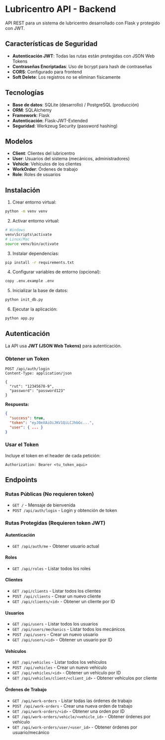 # Lubricentro API - Backend

API REST para un sistema de lubricentro desarrollado con Flask y protegido con JWT.

## Características de Seguridad

- **Autenticación JWT**: Todas las rutas están protegidas con JSON Web Tokens
- **Contraseñas Encriptadas**: Uso de bcrypt para hash de contraseñas
- **CORS**: Configurado para frontend
- **Soft Delete**: Los registros no se eliminan físicamente

## Tecnologías

- **Base de datos**: SQLite (desarrollo) / PostgreSQL (producción)
- **ORM**: SQLAlchemy
- **Framework**: Flask
- **Autenticación**: Flask-JWT-Extended
- **Seguridad**: Werkzeug Security (password hashing)

## Modelos

- **Client**: Clientes del lubricentro
- **User**: Usuarios del sistema (mecánicos, administradores)
- **Vehicle**: Vehículos de los clientes
- **WorkOrder**: Órdenes de trabajo
- **Role**: Roles de usuarios

## Instalación

1. Crear entorno virtual:
```bash
python -m venv venv
```

2. Activar entorno virtual:
```bash
# Windows
venv\Scripts\activate
# Linux/Mac
source venv/bin/activate
```

3. Instalar dependencias:
```bash
pip install -r requirements.txt
```

4. Configurar variables de entorno (opcional):
```bash
copy .env.example .env
```
5. Inicializar la base de datos:
```bash
python init_db.py
```

6. Ejecutar la aplicación:
```bash
python app.py
```

## Autenticación

La API usa **JWT (JSON Web Tokens)** para autenticación. 

### Obtener un Token

```http
POST /api/auth/login
Content-Type: application/json

{
  "rut": "12345678-9",
  "password": "password123"
}
```

**Respuesta:**
```json
{
  "success": true,
  "token": "eyJ0eXAiOiJKV1QiLCJhbGc...",
  "user": { ... }
}
```

### Usar el Token

Incluye el token en el header de cada petición:

```http
Authorization: Bearer <tu_token_aqui>
```

## Endpoints

### Rutas Públicas (No requieren token)

- `GET /` - Mensaje de bienvenida
- `POST /api/auth/login` - Login y obtención de token

### Rutas Protegidas (Requieren token JWT)

#### Autenticación
- `GET /api/auth/me` - Obtener usuario actual

#### Roles
- `GET /api/roles` - Listar todos los roles

#### Clientes
- `GET /api/clients` - Listar todos los clientes
- `POST /api/clients` - Crear un nuevo cliente
- `GET /api/clients/<id>` - Obtener un cliente por ID

#### Usuarios
- `GET /api/users` - Listar todos los usuarios
- `GET /api/users/mechanics` - Listar todos los mecánicos
- `POST /api/users` - Crear un nuevo usuario
- `GET /api/users/<id>` - Obtener un usuario por ID

#### Vehículos
- `GET /api/vehicles` - Listar todos los vehículos
- `POST /api/vehicles` - Crear un nuevo vehículo
- `GET /api/vehicles/<id>` - Obtener un vehículo por ID
- `GET /api/vehicles/client/<client_id>` - Obtener vehículos por cliente

#### Órdenes de Trabajo
- `GET /api/work-orders` - Listar todas las órdenes de trabajo
- `POST /api/work-orders` - Crear una nueva orden de trabajo
- `GET /api/work-orders/<id>` - Obtener una orden por ID
- `GET /api/work-orders/vehicle/<vehicle_id>` - Obtener órdenes por vehículo
- `GET /api/work-orders/user/<user_id>` - Obtener órdenes por usuario/mecánico
